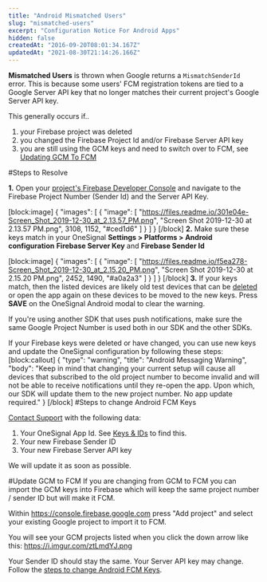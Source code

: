 ```yaml
---
title: "Android Mismatched Users"
slug: "mismatched-users"
excerpt: "Configuration Notice For Android Apps"
hidden: false
createdAt: "2016-09-20T08:01:34.167Z"
updatedAt: "2021-08-30T21:14:26.166Z"
---
```

**Mismatched Users** is thrown when Google returns a `MismatchSenderId` error. This is because some users' FCM registration tokens are tied to a Google Server API key that no longer matches their current project's Google Server API key.

This generally occurs if..
1. your Firebase project was deleted
2. you changed the Firebase Project Id and/or Firebase Server API key
3. you are still using the GCM keys and need to switch over to FCM, see [Updating GCM To FCM](#update-gcm-to-fcm)

#Steps to Resolve

**1.** Open your [project's Firebase Developer Console](doc:generate-a-google-server-api-key) and navigate to the Firebase Project Number (Sender Id) and the Server API Key.

[block:image]
{
  "images": [
    {
      "image": [
        "https://files.readme.io/301e04e-Screen_Shot_2019-12-30_at_2.13.57_PM.png",
        "Screen Shot 2019-12-30 at 2.13.57 PM.png",
        3108,
        1152,
        "#ced1d6"
      ]
    }
  ]
}
[/block]
**2.** Make sure these keys match in your OneSignal **Settings > Platforms > Android configuration** **Firebase Server Key** and **Firebase Sender Id**

[block:image]
{
  "images": [
    {
      "image": [
        "https://files.readme.io/f5ea278-Screen_Shot_2019-12-30_at_2.15.20_PM.png",
        "Screen Shot 2019-12-30 at 2.15.20 PM.png",
        2452,
        1490,
        "#a0a2a3"
      ]
    }
  ]
}
[/block]
**3.** If your keys match, then the listed devices are likely old test devices that can be [deleted](doc:delete-users) or open the app again on these devices to be moved to the new keys. Press **SAVE** on the OneSignal Android modal to clear the warning.

If you're using another SDK that uses push notifications, make sure the same Google Project Number is used both in our SDK and the other SDKs.

If your Firebase keys were deleted or have changed, you can use new keys and update the OneSignal configuration by following these steps:
[block:callout]
{
  "type": "warning",
  "title": "Android Messaging Warning",
  "body": "Keep in mind that changing your current setup will cause all devices that subscribed to the old project number to become invalid and will not be able to receive notifications until they re-open the app. Upon which, our SDK will update them to the new project number. No app update required."
}
[/block]
#Steps to change Android FCM Keys

<span class="docs-icon docs-icon-chat"></span><a href="" class="contact-support">Contact Support</a> with the following data:

1. Your OneSignal App Id. See [Keys & IDs](doc:accounts-and-keys) to find this.
2. Your new Firebase Sender ID
3. Your new Firebase Server API key

We will update it as soon as possible.

#Update GCM to FCM
If you are changing from GCM to FCM you can import the GCM keys into Firebase which will keep the same project number / sender ID but will make it FCM.

Within https://console.firebase.google.com press "Add project" and select your existing Google project to import it to FCM.

You will see your GCM projects listed when you click the down arrow like this: https://i.imgur.com/ztLmdYJ.png

Your Sender ID should stay the same. Your Server API key may change. Follow the [steps to change Android FCM Keys](#steps-to-change-android-fcm-keys).